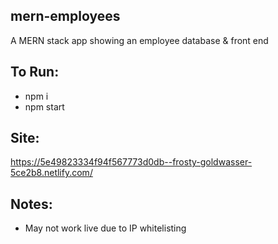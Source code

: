 ## mern-employees
A MERN stack app showing an employee database &amp; front end

## To Run:
* npm i
* npm start

## Site:
https://5e49823334f94f567773d0db--frosty-goldwasser-5ce2b8.netlify.com/

## Notes:
* May not work live due to IP whitelisting
